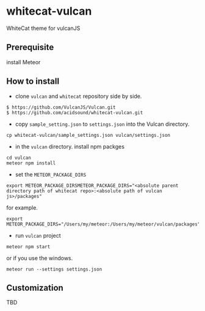 # whitecat-vulcan

WhiteCat theme for vulcanJS

## Prerequisite
install Meteor

## How to install
* clone ```vulcan``` and ```whitecat``` repository side by side.
```
$ https://github.com/VulcanJS/Vulcan.git
$ https://github.com/acidsound/whitecat-vulcan.git
```
* copy ```sample_setting.json``` to ```settings.json``` into the Vulcan directory.
```
cp whitecat-vulcan/sample_settings.json vulcan/settings.json
```
* in the ```vulcan``` directory. install npm packges
```
cd vulcan
meteor npm install
```
* set the ```METEOR_PACKAGE_DIRS```
```
export METEOR_PACKAGE_DIRSMETEOR_PACKAGE_DIRS="<absolute parent directory path of whitecat repo>:<absolute path of vulcan js>/packages"
```
for example.
```
export METEOR_PACKAGE_DIRS="/Users/my/meteor:/Users/my/meteor/vulcan/packages"
```
* run ```vulcan``` project
```
meteor npm start
```
or if you use the windows.
```
meteor run --settings settings.json
```

## Customization
TBD